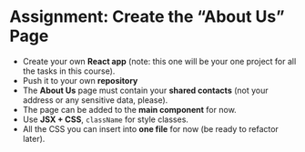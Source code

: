 # Assignment: Create the “About Us” Page

- Create your own **React app** (note: this one will be your one project for all the tasks in this course).  
- Push it to your own **repository**  
- The **About Us** page must contain your **shared contacts** (not your address or any sensitive data, please).  
- The page can be added to the **main component** for now.  
- Use **JSX + CSS**, `className` for style classes.  
- All the CSS you can insert into **one file** for now (be ready to refactor later).  
